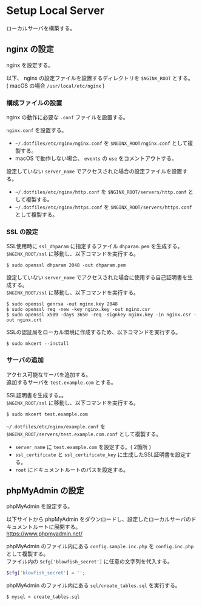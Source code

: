 # Setup Local Server

ローカルサーバを構築する。

## nginx の設定

nginx を設定する。

以下、 nginx の設定ファイルを設置するディレクトリを `$NGINX_ROOT` とする。  
( macOS の場合 `/usr/local/etc/nginx` )

### 構成ファイルの設置

nginx の動作に必要な `.conf` ファイルを設置する。

`nginx.conf` を設置する。

- `~/.dotfiles/etc/nginx/nginx.conf` を `$NGINX_ROOT/nginx.conf` として複製する。
- macOS で動作しない場合、 `events` の `use` をコメントアウトする。

設定していない `server_name` でアクセスされた場合の設定ファイルを設置する。

- `~/.dotfiles/etc/nginx/http.conf` を `$NGINX_ROOT/servers/http.conf` として複製する。
- `~/.dotfiles/etc/nginx/https.conf` を `$NGINX_ROOT/servers/https.conf` として複製する。

### SSL の設定

SSL使用時に `ssl_dhparam` に指定するファイル `dhparam.pem` を生成する。  
`$NGINX_ROOT/ssl` に移動し、以下コマンドを実行する。

```
$ sudo openssl dhparam 2048 -out dhparam.pem
```

設定していない `server_name` でアクセスされた場合に使用する自己証明書を生成する。  
`$NGINX_ROOT/ssl` に移動し、以下コマンドを実行する。

```
$ sudo openssl genrsa -out nginx.key 2048
$ sudo openssl req -new -key nginx.key -out nginx.csr
$ sudo openssl x509 -days 3650 -req -signkey nginx.key -in nginx.csr -out nginx.crt
```

SSLの認証局をローカル環境に作成するため、以下コマンドを実行する。

```
$ sudo mkcert --install
```

### サーバの追加

アクセス可能なサーバを追加する。  
追加するサーバを `test.example.com` とする。

SSL証明書を生成する。。  
`$NGINX_ROOT/ssl` に移動し、以下コマンドを実行する。

```
$ sudo mkcert test.example.com
```

`~/.dotfiles/etc/nginx/example.conf` を `$NGINX_ROOT/servers/test.example.com.conf` として複製する。

- `server_name` に `test.example.com` を設定する。( 2箇所 )
- `ssl_certificate` と `ssl_certificate_key` に生成したSSL証明書を設定する。
- `root` にドキュメントルートのパスを設定する。

## phpMyAdmin の設定

phpMyAdmin を設定する。

以下サイトから phpMyAdmin をダウンロードし、設定したローカルサーバのドキュメントルートに展開する。  
https://www.phpmyadmin.net/

phpMyAdmin のファイル内にある `config.sample.inc.php` を `config.inc.php` として複製する。  
ファイル内の `$cfg['blowfish_secret']` に任意の文字列を代入する。

```php
$cfg['blowfish_secret'] = '';
```

phpMyAdmin のファイル内にある `sql/create_tables.sql` を実行する。

```
$ mysql < create_tables.sql
```